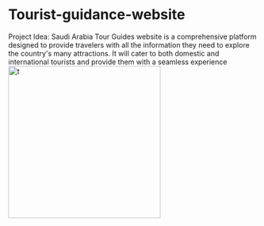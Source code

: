 # Tourist-guidance-website
Project Idea: Saudi Arabia Tour Guides website is a comprehensive platform designed to provide travelers with all the information they need to explore the country's many attractions. It will cater to both domestic and international tourists and provide them with a seamless experience
<img width="307" alt="t" src="https://github.com/nada0li/Tourist-guidance-website/assets/151945547/58a4f61d-7ac0-4cbb-9f77-5ece8ce25673">

